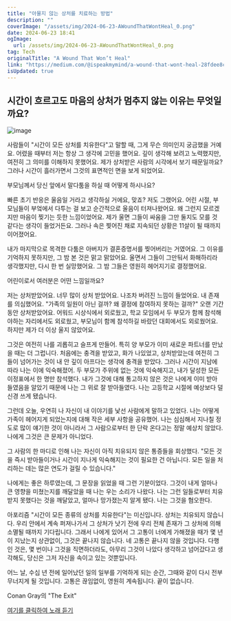 ```yaml
---
title: "아물지 않는 상처를 치료하는 방법"
description: ""
coverImage: "/assets/img/2024-06-23-AWoundThatWontHeal_0.png"
date: 2024-06-23 18:41
ogImage: 
  url: /assets/img/2024-06-23-AWoundThatWontHeal_0.png
tag: Tech
originalTitle: "A Wound That Won’t Heal"
link: "https://medium.com/@ispeakmymind/a-wound-that-wont-heal-28fdee8c70f3"
isUpdated: true
---
```






## 시간이 흐르고도 마음의 상처가 멈추지 않는 이유는 무엇일까요?

![image](/assets/img/2024-06-23-AWoundThatWontHeal_0.png)

사람들이 "시간이 모든 상처를 치유한다"고 말할 때, 그게 무슨 의미인지 궁금했을 거예요. 어렸을 때부터 저는 항상 그 생각에 고민을 했어요. 깊이 생각해 보려고 노력했지만, 여전히 그 의미를 이해하지 못했어요. 제가 상처받은 사람의 시각에서 보기 때문일까요? 그러나 시간이 흘러가면서 그것의 표면적인 면을 보게 되었어요.

부모님께서 당신 앞에서 말다툼을 하실 때 어떻게 하시나요?

<div class="content-ad"></div>

빠른 초기 반응은 울음일 거라고 생각하실 거에요, 맞죠? 저도 그랬어요. 어린 시절, 부모님들이 부엌에서 다투는 걸 보고 순간적으로 울음이 터져나왔어요. 왜 그런지 모르겠지만 마음이 찢기는 듯한 느낌이었어요. 제가 울면 그들이 싸움을 그만 둘지도 모를 것 같다는 생각이 들었거든요. 그러나 속은 찢어진 채로 지속되던 상황은 11살이 될 때까지 이어졌어요.

내가 마지막으로 목격한 다툼은 아버지가 결혼증명서를 찢어버리는 거였어요. 그 이유를 기억하지 못하지만, 그 밤 본 것은 맑고 맑았어요. 울면서 그들이 그만둬서 화해하리라 생각했지만, 다시 한 번 실망했어요. 그 밤 그들은 영원히 헤어지기로 결정했어요.

어린이로서 여러분은 어떤 느낌일까요?

저는 상처받았어요. 너무 많이 상처 받았어요. 나조차 버려진 느낌이 들었어요. 내 존재를 의심했어요. "가족의 일원이 아닌 걸까? 왜 결정에 참여하지 못하는 걸까?" 오랜 기간 동안 상처받았어요. 어워드 시상식에서 외로웠고, 학교 모임에서 두 부모가 함께 참석해야하는 자리에서도 외로웠고, 부모님이 함께 참석하길 바랐던 대회에서도 외로웠어요. 하지만 제가 더 이상 울지 않았어요.

<div class="content-ad"></div>

그것은 여전히 나를 괴롭히고 슬프게 만들어. 특히 양 부모가 이미 새로운 파트너를 만났을 때는 더 그럽니다. 처음에는 충격을 받았고, 화가 나있었고, 상처받았는데 여전히 그들이 넘어가는 것이 내 안 깊이 아프다는 생각에 충격을 받았다. 그러나 시간이 지남에 따라 나는 이에 익숙해졌어. 두 부모가 주위에 없는 것에 익숙해지고, 내가 달성한 모든 이정표에서 한 명만 참석했다. 내가 그것에 대해 통고하지 않은 것은 나에게 이미 받아 들였음을 알았기 때문에 나는 그 위로 잘 받아들였다. 나는 고등학교 시절에 예상보다 덜 신경 쓰게 됐습니다.

그런데 오늘, 우연히 나 자신이 내 이야기를 낯선 사람에게 말하고 있었다. 나는 어떻게 가족이 헤어지게 되었는지에 대해 작은 세부 사항을 공유했어. 나는 심심해서 지나칠 정도로 많이 얘기한 것이 아니라서 그 사람으로부터 한 단락 온다고는 정말 예상치 않았다. 나에게 그것은 큰 문제가 아니었다.

그 사람의 한 마디로 인해 나는 자신이 아직 치유되지 않은 통증들을 회상했다. "모든 것을 즉시 받아들이거나 시간이 지나게 익숙해지는 것이 필요한 건 아닙니다. 모든 일을 처리하는 데는 많은 연도가 걸릴 수 있습니다."

나에게는 좋은 하루였는데, 그 문장을 읽었을 때 그런 기분이었다. 그것이 내게 얼마나 큰 영향을 미쳤는지를 깨달았을 때 나는 우는 소리가 나왔다. 나는 그런 일들로부터 치유받지 못했다는 것을 깨달았고, 얼마나 망가졌는지 알게 됐다. 나는 그것을 혐오한다.

<div class="content-ad"></div>

아포리즘 "시간이 모든 종류의 상처를 치유한다"는 미신입니다. 상처는 치유되지 않습니다. 우리 안에서 계속 퍼져나가서 그 상처가 낫기 전에 우리 전체 존재가 그 상처에 의해 소멸될 때까지 기다립니다. 그래서 나에게 있어서 그 고통이 너에게 가해졌을 때가 몇 년이 지났는지 상관없이, 그것은 끝나지 않습니다. 네 고통은 끝나지 않을 것입니다. 다행인 것은, 몇 번이나 그것을 직면하더라도, 아무리 그것이 나았다 생각하고 넘어갔다고 생각해도, 당신은 그저 자신을 속이고 있는 것뿐입니다. 

어느 날, 수십 년 전에 일어났던 일의 일부를 기억하게 되는 순간, 그때와 같이 다시 전부 무너지게 될 것입니다. 고통은 끊임없이, 영원히 계속됩니다. 끝이 없습니다.

Conan Gray의 "The Exit"

[여기를 클릭하여 노래 듣기](https://music.youtube.com/watch?v=E84bB00pie4&si=92YH-WsRGT1wLn4J)